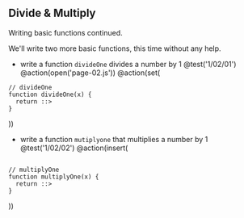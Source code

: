 ## Divide & Multiply

Writing basic functions continued.

We'll write two more basic functions, this time without any help.

+ write a function `divideOne` divides a number by 1
@test('1/02/01')
@action(open('page-02.js'))
@action(set(
```
// divideOne
function divideOne(x) {
  return ::>
}
```  
))

+ write a function `mutiplyone` that multiplies a number by 1
@test('1/02/02')
@action(insert(
```

// multiplyOne
function multiplyOne(x) {
  return ::>
}
```  
))
